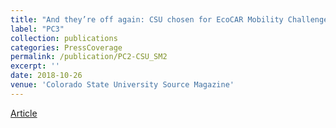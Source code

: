 ```yaml
---
title: "And they’re off again: CSU chosen for EcoCAR Mobility Challenge"
label: "PC3"
collection: publications
categories: PressCoverage
permalink: /publication/PC2-CSU_SM2
excerpt: ''
date: 2018-10-26
venue: 'Colorado State University Source Magazine'
---
```


[Article](https://engr.source.colostate.edu/and-were-off-again-csu-chosen-for-ecocar-mobility-challenge/)